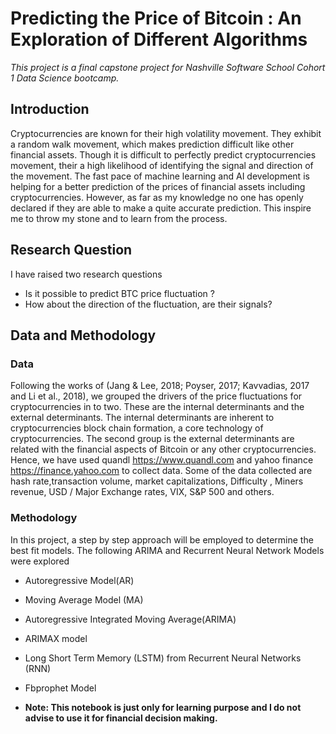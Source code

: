 # Predicting the Price of Bitcoin : An Exploration of Different Algorithms
*This project is a final capstone project for Nashville Software School Cohort 1 Data Science bootcamp.* 

## Introduction
Cryptocurrencies are known for their high volatility movement. They exhibit a random walk movement, which makes prediction difficult like other financial assets.  Though it is difficult to perfectly predict cryptocurrencies movement, their a high likelihood of identifying the signal and direction of the movement. The fast pace of machine learning and AI development is helping for a better prediction of the prices of financial assets including cryptocurrencies. However, as far as my knowledge no one has openly declared if they are able to make a quite accurate prediction. This inspire me to throw my stone and to learn from the process.  

## Research Question 
I have raised two research questions
* Is it possible to predict BTC price fluctuation ?
* How about the direction of  the fluctuation, are their signals? 
## Data and Methodology

### Data
Following the works of (Jang & Lee, 2018; Poyser, 2017; Kavvadias, 2017 and Li et al., 2018), we grouped the drivers of the price fluctuations for cryptocurrencies in to two. These are the internal determinants and the external determinants. The internal determinants are inherent to cryptocurrencies block chain formation, a core technology of cryptocurrencies. The second group is the external determinants are related with the financial aspects of Bitcoin or any other cryptocurrencies. Hence, we have used quandl <https://www.quandl.com> and yahoo finance <https://finance.yahoo.com> to collect data. Some of the data collected are hash rate,transaction volume, market capitalizations, Difficulty , Miners revenue, USD / Major Exchange rates, VIX, S&P 500 and others. 


### Methodology 
In this project, a step by step approach will be employed to determine the best fit models. The following ARIMA and Recurrent Neural Network Models were explored
  * Autoregressive Model(AR)
  * Moving Average Model (MA)
  * Autoregressive Integrated Moving Average(ARIMA)
  * ARIMAX model 
  * Long Short Term Memory (LSTM) from Recurrent Neural Networks (RNN)
  * Fbprophet Model 

* **Note: This notebook is just only for learning purpose and I do not advise to use it for financial decision making.** 
